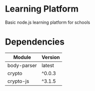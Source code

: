 # Learning Platform
Basic node.js learning platform for schools

# Dependencies
| Module        | Version |
| ------------- | ------- |
| body-parser  | latest |
| crypto | ^0.0.3 |
| crypto-js | ^3.1.5 |
